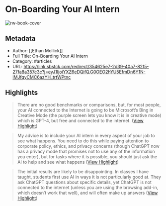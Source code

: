# On-Boarding Your AI Intern

![rw-book-cover](https://substackcdn.com/image/fetch/w_1200,h_600,c_fill,f_jpg,q_auto:good,fl_progressive:steep,g_auto/https%3A%2F%2Fsubstack-post-media.s3.amazonaws.com%2Fpublic%2Fimages%2F6178b607-1bce-4889-92b3-93512d7fae61_1376x864.png)

## Metadata
- Author: [[Ethan Mollick]]
- Full Title: On-Boarding Your AI Intern
- Category: #articles
- URL: https://link.sbstck.com/redirect/354625e7-2d39-40a7-82f5-27fa8a357c3c?j=eyJ1IjoiYXZ6eDQifQ.G0OEO2hYU5EfmDn6Y1N-lMJfqyCMC6azYH_trtWPtnc

## Highlights

> There are no good benchmarks or comparisons, but, for most people, your AI connected to the Internet is going to be Microsoft’s Bing in Creative Mode (the purple screen lets you know it is in creative mode) which is GPT-4, but free and connected to the internet. ([View Highlight](https://read.readwise.io/read/01h9zfnk9h19700bh4cr02y3tz))


> My advice is to include your AI intern in every aspect of your job to see what happens. You need to do this while paying attention to corporate policy, ethics, and privacy concerns (though ChatGPT now has a privacy mode that promises not to use any of the information you enter), but for tasks where it is possible, you should just ask the AI to help and see what happens ([View Highlight](https://read.readwise.io/read/01h9zfm35j7n9znqr07ktjjedt))


> The initial results are likely to be disappointing. In classes I have taught, students first use AI in ways it is not particularly good at. They ask ChatGPT questions about specific details, yet ChatGPT is not connected to the internet (unless you are using the browsing add-in, which doesn’t work that well), and will often make up answers ([View Highlight](https://read.readwise.io/read/01h9zfk949km2bnmegq79ttknd))

